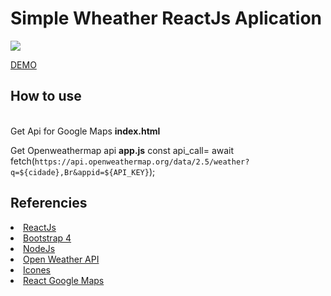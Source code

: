 <h1>Simple Wheather ReactJs Aplication </h1>
<img src="https://i.imgur.com/HRPHjFn.png">
<br/>

<a href="https://reactappsclima.herokuapp.com/"> DEMO </a>

 <h2> How to use </h2>
 <br/>
 Get Api for Google Maps 
 <b>index.html</b>
 <script type="text/javascript" src="https://maps.googleapis.com/maps/api/js?key=[YOUR-API-KEY]&libraries=geometry,places"></script>
 <br/>
 
 Get Openweathermap api 
 <b>app.js</b>
 const api_call= await fetch(`https://api.openweathermap.org/data/2.5/weather?q=${cidade},Br&appid=${API_KEY}`);
 
 
 <h2> Referencies </h2>
 
<li > <a href="https://reactjs.org/"> ReactJs </a></li>  
<li > <a href="https://getbootstrap.com/docs/4.0/getting-started/introduction/"> Bootstrap 4 </a></li>  
<li > <a href="https://nodejs.org/en/"> NodeJs </a></li>  
<li > <a href="https://openweathermap.org/api"> Open Weather API </a></li>
<li > <a href="https://www.etsy.com/shop/LookLookPrettyPaper?ref=l2-shopheader-name">Icones </a></li>  
<li > <a href="https://github.com/ErrorPro/react-google-autocomplete/ " > React Google Maps </a> </li>
